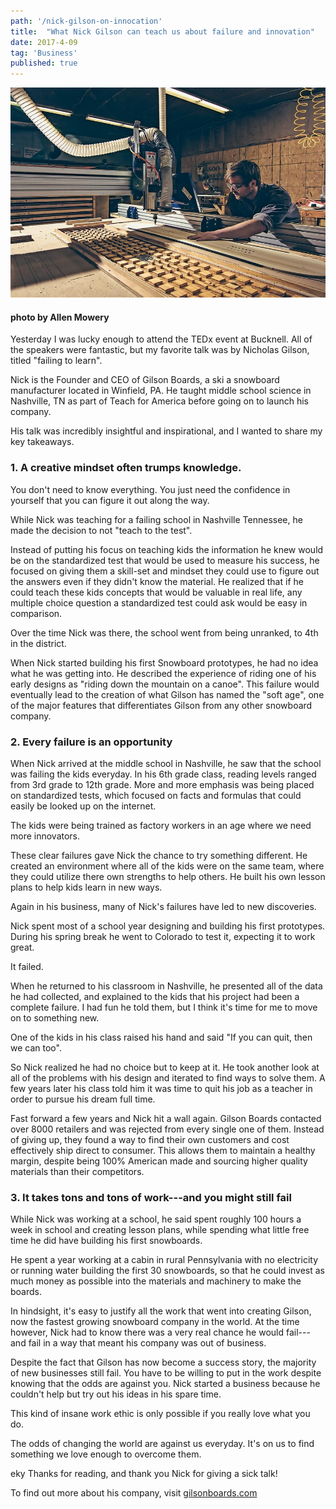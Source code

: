 ```yaml
---
path: '/nick-gilson-on-innocation'
title:  "What Nick Gilson can teach us about failure and innovation"
date: 2017-4-09
tag: 'Business'
published: true
---
```


![alt text](./nickgilson.jpg)
#### photo by Allen Mowery

Yesterday I was lucky enough to attend the TEDx event at Bucknell.  All of the speakers were fantastic, but my favorite talk was by Nicholas Gilson, titled "failing to learn".

Nick is the Founder and CEO of Gilson Boards, a ski a snowboard manufacturer located in Winfield, PA.  He taught middle school science in Nashville, TN as part of Teach for America before going on to launch his company.

His talk was incredibly insightful and inspirational, and I wanted to share my key takeaways.

### 1. A creative mindset often trumps knowledge.

You don't need to know everything. You just need the confidence in yourself that you can figure it out along the way.

While Nick was teaching for a failing school in Nashville Tennessee, he made the decision
to not "teach to the test".

Instead of putting his focus on teaching kids the information he knew would be on
the standardized test that would be used to measure his success, he focused on giving them
a skill-set and mindset they could use to figure out the answers even if they didn't know
the material.  He realized that if he could teach these kids concepts that would be valuable in real life, any multiple choice question a standardized test could ask would be easy in comparison.

Over the time Nick was there, the school went from being unranked, to 4th in the district.

When Nick started building his first Snowboard prototypes, he had no idea what he was getting into.
He described the experience of riding one of his early designs
as "riding down the mountain on a canoe".  This failure would eventually lead to the creation of
what Gilson has named the "soft age", one of the major features that differentiates Gilson from any other
snowboard company.

### 2. Every failure is an opportunity

When Nick arrived at the middle school in Nashville, he saw that the school was failing the kids everyday.  In his 6th grade class, reading levels ranged from 3rd grade to 12th grade.  More and more emphasis was being placed on standardized tests, which focused on facts and formulas that could easily be looked up on the internet.

The kids were being trained as factory workers in an age where we need more innovators.

These clear failures gave Nick the chance to try something different.  He created an environment where all of the kids were on the same team, where they could utilize there own strengths to help others.  He built his own lesson plans to help kids learn in new ways.

Again in his business, many of Nick's failures have led to new discoveries.

Nick spent most of a school year designing and building his first prototypes. During his spring break he went to Colorado to test it, expecting it to work great.

It failed.

When he returned to his classroom in Nashville, he presented all of the data he had collected, and explained to the kids that his project had been a complete failure. I had fun he told them, but I think it's time for me to move on to something new.

One of the kids in his class raised his hand and said "If you can quit, then we can too".

So Nick realized he had no choice but to keep at it. He took another look at all of the problems with his design and iterated to find ways to solve them. A few years later his class told him it was time to quit his job as a teacher in order to pursue his dream full time.

Fast forward a few years and Nick hit a wall again. Gilson Boards contacted over 8000 retailers and was rejected from every single one of them.  Instead of giving up, they found a way to find
their own customers and cost effectively ship direct to consumer.  This allows them to maintain
a healthy margin, despite being 100% American made and sourcing higher quality materials than
their competitors.

### 3. It takes tons and tons of work---and you might still fail

While Nick was working at a school, he said spent roughly 100 hours a week in school and creating lesson plans, while spending what little free time he did have building his first snowboards.

He spent a year working at a cabin in rural Pennsylvania with no electricity or running water building the first 30 snowboards, so that he could invest as much money as possible into the materials and machinery to make the boards.

In hindsight, it's easy to justify all the work that went into creating Gilson, now the fastest growing snowboard company in the world.  At the time however, Nick had to know there was a very real chance he would fail---and fail in a way that meant his company was out of business.

Despite the fact that Gilson has now become a success story, the majority of new businesses still fail.  You have to be willing to put in the work despite knowing that the odds are against you.  Nick started a business because he couldn't help but try out his ideas in his spare time.

This kind of insane work ethic is only possible if you really love what you do.

The odds of changing the world are against us everyday.  It's on us to find something we love enough to overcome them.

eky
Thanks for reading, and thank you Nick for giving a sick talk!

To find out more about his company, visit [gilsonboards.com](http://www.gilsonboards.com/)
